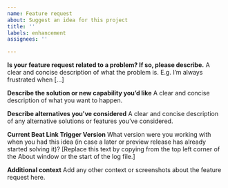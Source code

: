 ```yaml
---
name: Feature request
about: Suggest an idea for this project
title: ''
labels: enhancement
assignees: ''

---
```


**Is your feature request related to a problem? If so, please describe.**
A clear and concise description of what the problem is. E.g. I’m always frustrated when [...]

**Describe the solution or new capability you’d like**
A clear and concise description of what you want to happen.

**Describe alternatives you've considered**
A clear and concise description of any alternative solutions or features you’ve considered.

**Current Beat Link Trigger Version**
What version were you working with when you had this idea (in case a later or preview release has already started solving it)? [Replace this text by copying from the top left corner of the About window or the start of the log file.]

**Additional context**
Add any other context or screenshots about the feature request here.
